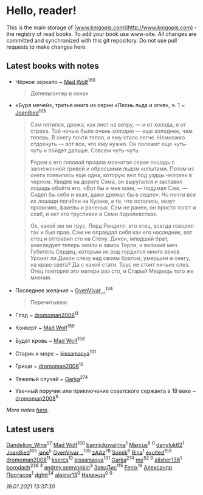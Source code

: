 # Hello, reader!
This is the main storage of [www.knigopis.com](http://www.knigopis.com) - the registry of read books.
To add your book use www-site. All changes are committed and synchronized with this git repository.
Do not use pull requests to make changes here.


## Latest books with notes
* Чёрное зеркало ~ [Mad Wolf](users/947/94738840-vkontakte)<sup>160</sup>
    > Допельгангер в окнах

* «Буря мечей», третья книга из серии «Песнь льда и огня», ч. 1 ~ [Joan8ied](users/240/2401650-vkontakte)<sup>105</sup>
    > Сэм пятился, дрожа, как лист на ветру, — и от холода, и от страха. Той ночью было очень холодно — еще холоднее, чем теперь. В снегу почти тепло, и ему стало легче. Немножко отдохнуть — вот все, что ему нужно. Он полежит еще чуть-чуть и пойдет дальше. Совсем чуть-чуть.
    > 
    > Рядом с его головой прошла мохнатая серая лошадь с заснеженной гривой и обросшими льдом копытами. Потом из снега появилась еще одна, которую вел под уздцы человек в черном. Увидев на дороге Сэма, он выругался и заставил лошадь обойти его. «Вот бы и мне коня, — подумал Сэм. — Сидел бы себе и ехал, даже дремал бы в седле». Но почти все их лошади погибли на Кулаке, а те, что остались, везут провизию, факелы и раненых. Сэм не ранен, он просто толст и слаб, и нет его трусливее в Семи Королевствах.
    > 
    > Ох, какой же он трус. Лорд Рендилл, его отец, всегда говорил так и был прав. Сэм не оправдал себя как его наследник, вот отец и отправил его на Стену. Дикон, младший брат, унаследует теперь земли и замок Тарли, и великий меч Губитель Сердец, которым их род гордился много веков. Уронит ли Дикон слезу над своим братом, умершим в снегу, на краю света? Да с какой стати. Трус не стоит ничьих слез. Отец повторял это матери раз сто, и Старый Медведь того же мнения.

* Последнее желание ~ [GvenVivar ..](users/158/158266434925901-facebook)<sup>134</sup>
    > Перечитываю

* Глэд ~ [dromoman2008](users/444/44461886-yandex)<sup>11</sup>

* Конверт ~ [Mad Wolf](users/947/94738840-vkontakte)<sup>159</sup>

* Будет кровь ~ [Mad Wolf](users/947/94738840-vkontakte)<sup>158</sup>

* Старик и море ~ [kissamasya](users/684/68439978-vkontakte)<sup>101</sup>

* Гриши ~ [dromoman2008](users/444/44461886-yandex)<sup>10</sup>

* Тяжелый случай ~ [Garka](users/115/115753719718250012620-google)<sup>274</sup>

* Увечный поручик или приключение советского сержанта в 19 веке ~ [dromoman2008](users/444/44461886-yandex)<sup>9</sup>


_More notes [here](latest_books_with_notes.md)._


## Latest users
[Dandelion_Wine](users/586/58602788-vkontakte)<sup>57</sup> 
[Mad Wolf](users/947/94738840-vkontakte)<sup>160</sup> 
[bannickovairina](users/259/259899785-vkontakte)<sup>1</sup> 
[Marcus](users/271/2710776892572610-facebook)<sup>9</sup> 
[](users/204/204820758928251021-mailru)<sup>0</sup> 
[danyluk62](users/374/374149854-vkontakte)<sup>1</sup> 
[Joan8ied](users/240/2401650-vkontakte)<sup>105</sup> 
[jane](users/113/113479058458145129271-google)<sup>5</sup> 
[GvenVivar ..](users/158/158266434925901-facebook)<sup>135</sup> 
[zAAz](users/202/202248233-vkontakte)<sup>78</sup> 
[Somik](users/100/100006761945842-facebook)<sup>6</sup> 
[Rina](users/102/102857111133378678801-google)<sup>1</sup> 
[exulted](users/100/100599204551896265722-google)<sup>153</sup> 
[dromoman2008](users/444/44461886-yandex)<sup>11</sup> 
[ksercs](users/113/113010305809091482859-google)<sup>10</sup> 
[kissamasya](users/684/68439978-vkontakte)<sup>101</sup> 
[Garka](users/115/115753719718250012620-google)<sup>274</sup> 
[me](users/381/381417697-yandex)<sup>52</sup> 
[](users/111/111684698299760577816-google)<sup>0</sup> 
[alisher138](users/186/186717452-vkontakte)<sup>1</sup> 
[borodach](users/157/15706320-vkontakte)<sup>236</sup> 
[](users/105/105111610427730505830-google)<sup>3</sup> 
[andrey.semyonkin](users/131/1317010534-yandex)<sup>3</sup> 
[ЗаяцЛис](users/112/112388384595246311466-google)<sup>115</sup> 
[Fenix](users/111/111367585493471720963-google)<sup>16</sup> 
[Александр Протасов](users/747/7476864-vkontakte)<sup>1</sup> 
[dghtt](users/233/233860015-vkontakte)<sup>34</sup> 
[alastar13](users/139/139267376-vkontakte)<sup>0</sup> 
[Надежда](users/459/45982434-vkontakte)<sup>0</sup> 
[](users/387/387727576-vkontakte)<sup>0</sup> 


_18.01.2021 13:37:30_
